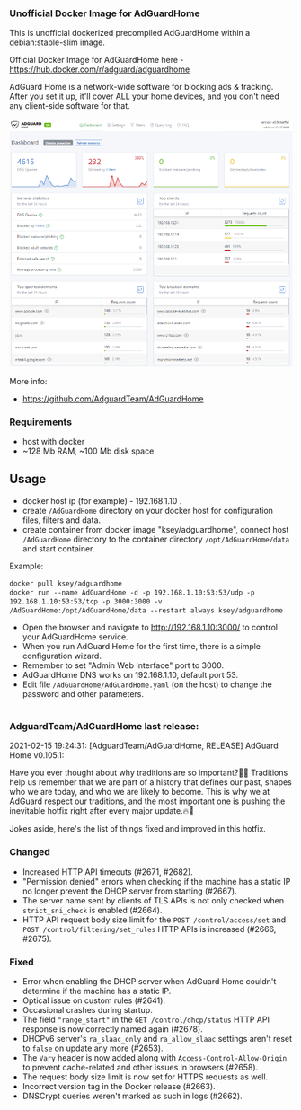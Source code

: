 ### Unofficial Docker Image for AdGuardHome
This is unofficial dockerized precompiled AdGuardHome within a debian:stable-slim image.

Official Docker Image for AdGuardHome here - https://hub.docker.com/r/adguard/adguardhome

AdGuard Home is a network-wide software for blocking ads & tracking. After you set it up, it'll cover ALL your home devices, and you don't need any client-side software for that.

![AdGuardHome](https://raw.githubusercontent.com/MrKsey/AdGuardHome/master/adh.PNG)

More info:
- https://github.com/AdguardTeam/AdGuardHome

### Requirements

* host with docker
* ~128 Mb RAM, ~100 Mb disk space 

## Usage

* docker host ip (for example) - 192.168.1.10 .
* create ```/AdGuardHome``` directory on your docker host for configuration files, filters and data.
* create container from docker image "ksey/adguardhome", connect host ```/AdGuardHome``` directory to the container directory ```/opt/AdGuardHome/data``` and start container.

Example:
```
docker pull ksey/adguardhome
docker run --name AdGuardHome -d -p 192.168.1.10:53:53/udp -p 192.168.1.10:53:53/tcp -p 3000:3000 -v /AdGuardHome:/opt/AdGuardHome/data --restart always ksey/adguardhome
```

* Open the browser and navigate to http://192.168.1.10:3000/ to control your AdGuardHome service.
* When you run AdGuard Home for the first time, there is a simple configuration wizard.
* Remember to set "Admin Web Interface" port to 3000.
* AdGuardHome DNS works on 192.168.1.10, default port 53.
* Edit file ```/AdGuardHome/AdGuardHome.yaml``` (on the host) to change the password and other parameters.
# #
### AdguardTeam/AdGuardHome last release:
2021-02-15 19:24:31: [AdguardTeam/AdGuardHome, RELEASE] AdGuard Home v0.105.1:

Have you ever thought about why traditions are so important?🧙‍♂️ Traditions help us remember that we are part of a history that defines our past, shapes who we are today, and who we are likely to become. This is why we at AdGuard respect our traditions, and the most important one is pushing the inevitable hotfix right after every major update.🔥🔧

Jokes aside, here's the list of things fixed and improved in this hotfix.

### Changed

- Increased HTTP API timeouts (#2671, #2682).
- "Permission denied" errors when checking if the machine has a static IP no longer prevent the DHCP server from starting (#2667).
- The server name sent by clients of TLS APIs is not only checked when `strict_sni_check` is enabled (#2664).
- HTTP API request body size limit for the `POST /control/access/set` and `POST /control/filtering/set_rules` HTTP APIs is increased (#2666, #2675).

### Fixed

- Error when enabling the DHCP server when AdGuard Home couldn't determine if the machine has a static IP.
- Optical issue on custom rules (#2641).
- Occasional crashes during startup.
- The field `"range_start"` in the `GET /control/dhcp/status` HTTP API response is now correctly named again (#2678).
- DHCPv6 server's `ra_slaac_only` and `ra_allow_slaac` settings aren't reset to `false` on update any more (#2653).
- The `Vary` header is now added along with `Access-Control-Allow-Origin` to prevent cache-related and other issues in browsers (#2658).
- The request body size limit is now set for HTTPS requests as well.
- Incorrect version tag in the Docker release (#2663).
- DNSCrypt queries weren't marked as such in logs (#2662).
